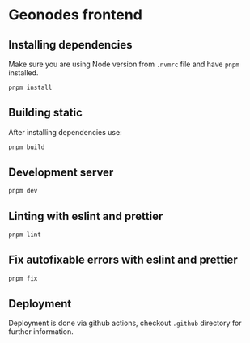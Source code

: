 # Geonodes frontend

## Installing dependencies

Make sure you are using Node version from `.nvmrc` file and have `pnpm` installed.

```bash
pnpm install
```

## Building static

After installing dependencies use:

```bash
pnpm build
```

## Development server

```bash
pnpm dev
```

## Linting with eslint and prettier

```bash
pnpm lint
```

## Fix autofixable errors with eslint and prettier

```bash
pnpm fix
```

## Deployment

Deployment is done via github actions, checkout `.github` directory for further information.
